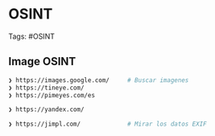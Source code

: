 # OSINT

Tags: #OSINT 

## Image OSINT

```bash 
❯ https://images.google.com/     # Buscar imagenes 
❯ https://tineye.com/
❯ https://pimeyes.com/es

❯ https://yandex.com/

❯ https://jimpl.com/             # Mirar los datos EXIF
```